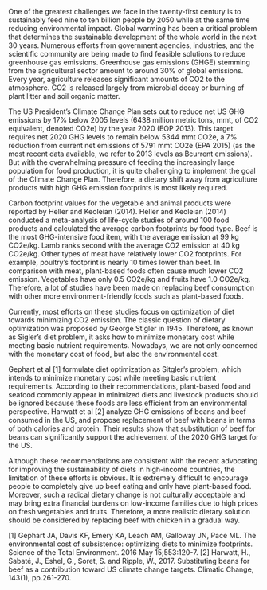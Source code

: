 One of the greatest challenges we face in the twenty-first century is to sustainably feed nine to ten billion people by 2050 while at the same time reducing environmental impact. Global warming has been a critical problem that determines the sustainable development of the whole world in the next 30 years. Numerous efforts from government agencies, industries, and the scientific community are being made to find feasible solutions to reduce greenhouse gas emissions. Greenhouse gas emissions (GHGE) stemming from the agricultural sector amount to around 30% of global emissions. Every year, agriculture releases significant amounts of CO2 to the atmosphere. CO2 is released largely from microbial decay or burning of plant litter and soil organic matter. 


The US President’s Climate Change Plan sets out to reduce net US GHG emissions by 17% below 2005 levels (6438 million metric tons, mmt, of CO2 equivalent, denoted CO2e) by the year 2020 (EOP 2013). This target requires net 2020 GHG levels to remain below 5344 mmt CO2e, a 7% reduction from current net emissions of 5791 mmt CO2e (EPA 2015) (as the most recent data available, we refer to 2013 levels as Bcurrent emissions). But with the overwhelming pressure of feeding the increasingly large population for food production, it is quite challenging to implement the goal of the Climate Change Plan. Therefore, a dietary shift away from agriculture products with high GHG emission footprints is most likely required. 


Carbon footprint values for the vegetable and animal products were reported by Heller and Keoleian (2014). Heller and Keoleian (2014) conducted a meta-analysis of life-cycle studies of around 100 food products and calculated the average carbon footprints by food type. Beef is the most GHG-intensive food item, with the average emission at 99 kg CO2e/kg. Lamb ranks second with the average CO2 emission at 40 kg CO2e/kg. Other types of meat have relatively lower CO2 footprints. For example, poultry’s footprint is nearly 10 times lower than beef. In comparison with meat, plant-based foods often cause much lower CO2 emission. Vegetables have only 0.5 CO2e/kg and fruits have 1.0 CO2e/kg. Therefore, a lot of studies have been made on replacing beef consumption with other more environment-friendly foods such as plant-based foods. 


Currently, most efforts on these studies focus on optimization of diet towards minimizing CO2 emission. The classic question of dietary optimization was proposed by George Stigler in 1945. Therefore, as known as Sigler’s diet problem, it asks how to minimize monetary cost while meeting basic nutrient requirements. Nowadays, we are not only concerned with the monetary cost of food, but also the environmental cost. 


Gephart et al [1] formulate diet optimization as Sitgler’s problem, which intends to minimize monetary cost while meeting basic nutrient requirements. According to their recommendations, plant-based food and seafood commonly appear in minimized diets and livestock products should be ignored because these foods are less efficient from an environmental perspective. Harwatt et al [2] analyze GHG emissions of beans and beef consumed in the US, and propose replacement of beef with beans in terms of both calories and protein. Their results show that substitution of beef for beans can significantly support the achievement of the 2020 GHG target for the US. 


Although these recommendations are consistent with the recent advocating for improving the sustainability of diets in high-income countries, the limitation of these efforts is obvious. It is extremely difficult to encourage people to completely give up beef eating and only have plant-based food. Moreover, such a radical dietary change is not culturally acceptable and may bring extra financial burdens on low-income families due to high prices on fresh vegetables and fruits. Therefore, a more realistic dietary solution should be considered by replacing beef with chicken in a gradual way.


[1] Gephart JA, Davis KF, Emery KA, Leach AM, Galloway JN, Pace ML. The environmental cost of subsistence: optimizing diets to minimize footprints. Science of the Total Environment. 2016 May 15;553:120-7.
[2] Harwatt, H., Sabaté, J., Eshel, G., Soret, S. and Ripple, W., 2017. Substituting beans for beef as a contribution toward US climate change targets. Climatic Change, 143(1), pp.261-270.

